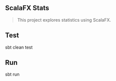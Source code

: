 ScalaFX Stats
-------------
>This project explores statistics using ScalaFX.

Test
----
sbt clean test

Run
---
sbt run
